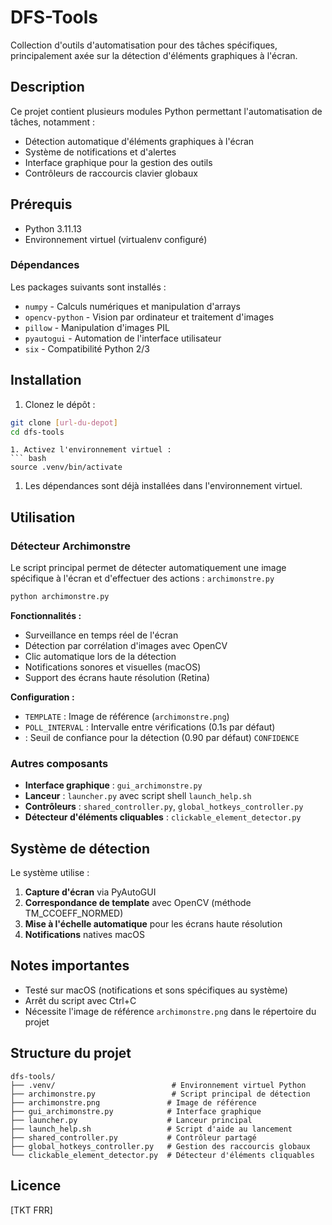 
# DFS-Tools

Collection d'outils d'automatisation pour des tâches spécifiques, principalement axée sur la détection d'éléments graphiques à l'écran.

## Description

Ce projet contient plusieurs modules Python permettant l'automatisation de tâches, notamment :
- Détection automatique d'éléments graphiques à l'écran
- Système de notifications et d'alertes
- Interface graphique pour la gestion des outils
- Contrôleurs de raccourcis clavier globaux

## Prérequis

- Python 3.11.13
- Environnement virtuel (virtualenv configuré)

### Dépendances

Les packages suivants sont installés :
- `numpy` - Calculs numériques et manipulation d'arrays
- `opencv-python` - Vision par ordinateur et traitement d'images
- `pillow` - Manipulation d'images PIL
- `pyautogui` - Automation de l'interface utilisateur
- `six` - Compatibilité Python 2/3

## Installation

1. Clonez le dépôt :
```bash
git clone [url-du-depot]
cd dfs-tools
```
```
1. Activez l'environnement virtuel :
``` bash
source .venv/bin/activate
```
1. Les dépendances sont déjà installées dans l'environnement virtuel.

## Utilisation
### Détecteur Archimonstre
Le script principal permet de détecter automatiquement une image spécifique à l'écran et d'effectuer des actions : `archimonstre.py`
``` bash
python archimonstre.py
```
**Fonctionnalités :**
- Surveillance en temps réel de l'écran
- Détection par corrélation d'images avec OpenCV
- Clic automatique lors de la détection
- Notifications sonores et visuelles (macOS)
- Support des écrans haute résolution (Retina)

**Configuration :**
- `TEMPLATE` : Image de référence (`archimonstre.png`)
- `POLL_INTERVAL` : Intervalle entre vérifications (0.1s par défaut)
- : Seuil de confiance pour la détection (0.90 par défaut) `CONFIDENCE`

### Autres composants
- **Interface graphique** : `gui_archimonstre.py`
- **Lanceur** : `launcher.py` avec script shell `launch_help.sh`
- **Contrôleurs** : `shared_controller.py`, `global_hotkeys_controller.py`
- **Détecteur d'éléments cliquables** : `clickable_element_detector.py`

## Système de détection
Le système utilise :
1. **Capture d'écran** via PyAutoGUI
2. **Correspondance de template** avec OpenCV (méthode TM_CCOEFF_NORMED)
3. **Mise à l'échelle automatique** pour les écrans haute résolution
4. **Notifications** natives macOS

## Notes importantes
- Testé sur macOS (notifications et sons spécifiques au système)
- Arrêt du script avec Ctrl+C
- Nécessite l'image de référence `archimonstre.png` dans le répertoire du projet

## Structure du projet
``` 
dfs-tools/
├── .venv/                          # Environnement virtuel Python
├── archimonstre.py                 # Script principal de détection
├── archimonstre.png               # Image de référence
├── gui_archimonstre.py            # Interface graphique
├── launcher.py                    # Lanceur principal
├── launch_help.sh                 # Script d'aide au lancement
├── shared_controller.py           # Contrôleur partagé
├── global_hotkeys_controller.py   # Gestion des raccourcis globaux
└── clickable_element_detector.py  # Détecteur d'éléments cliquables
```
## Licence
[TKT FRR]
